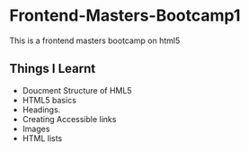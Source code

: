 # Frontend-Masters-Bootcamp1
This is a frontend masters bootcamp on html5

## Things I Learnt
* Doucment Structure of HML5
* HTML5 basics
* Headings.
* Creating Accessible links
* Images
* HTML lists
